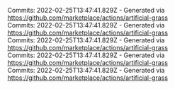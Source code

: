 Commits: 2022-02-25T13:47:41.829Z - Generated via https://github.com/marketplace/actions/artificial-grass
<br>
Commits: 2022-02-25T13:47:41.829Z - Generated via https://github.com/marketplace/actions/artificial-grass
<br>
Commits: 2022-02-25T13:47:41.829Z - Generated via https://github.com/marketplace/actions/artificial-grass
<br>
Commits: 2022-02-25T13:47:41.829Z - Generated via https://github.com/marketplace/actions/artificial-grass
<br>
Commits: 2022-02-25T13:47:41.829Z - Generated via https://github.com/marketplace/actions/artificial-grass
<br>
